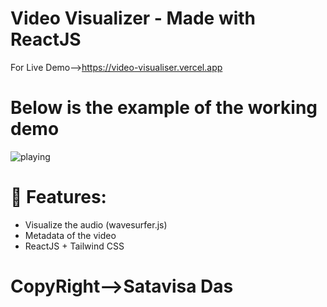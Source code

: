 # Video Visualizer - Made with ReactJS
For Live Demo-->https://video-visualiser.vercel.app
# Below is the example of the working demo

![playing](https://github.com/Sata-hash/Video-Visualiser/assets/142712421/ca834755-5cfa-4d46-85ad-7c0a1eaaeb25)

# 🚀 Features:
- Visualize the audio (wavesurfer.js)
- Metadata of the video
- ReactJS + Tailwind CSS
  
# CopyRight-->Satavisa Das

